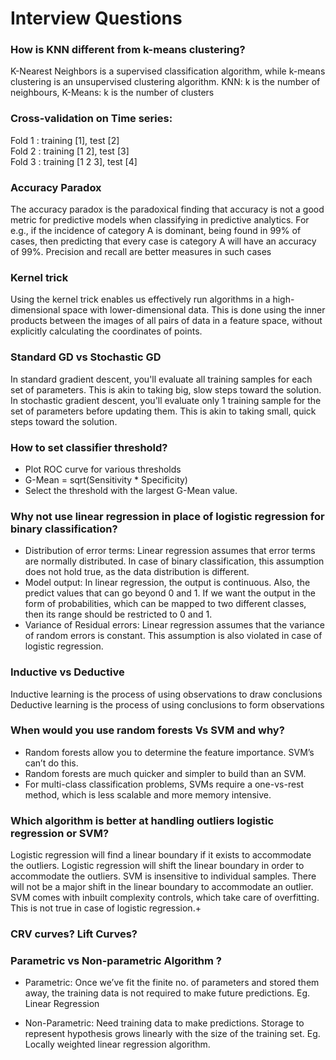 # Interview Questions
### How is KNN different from k-means clustering?
K-Nearest Neighbors is a supervised classification algorithm, while k-means clustering is an unsupervised clustering algorithm. 
KNN: k is the number of neighbours, K-Means: k is the number of clusters

### Cross-validation on Time series:
Fold 1 : training [1], test [2]  
Fold 2 : training [1 2], test [3]  
Fold 3 : training [1 2 3], test [4]  

### Accuracy Paradox
The accuracy paradox is the paradoxical finding that accuracy is not a good metric for predictive models when classifying in predictive analytics. For e.g., if the incidence of category A is dominant, being found in 99% of cases, then predicting that every case is category A will have an accuracy of 99%. Precision and recall are better measures in such cases

### Kernel trick
Using the kernel trick enables us effectively run algorithms in a high-dimensional space with lower-dimensional data. This is done using the inner products between the images of all pairs of data in a feature space, without explicitly calculating the coordinates of points.

### Standard GD vs Stochastic GD
In standard gradient descent, you'll evaluate all training samples for each set of parameters. This is akin to taking big, slow steps toward the solution.
In stochastic gradient descent, you'll evaluate only 1 training sample for the set of parameters before updating them. This is akin to taking small, quick steps toward the solution.

### How to set classifier threshold?
* Plot ROC curve for various thresholds  
* G-Mean = sqrt(Sensitivity * Specificity)  
* Select the threshold with the largest G-Mean value.

### Why not use linear regression in place of logistic regression for binary classification?
* Distribution of error terms: Linear regression assumes that error terms are normally distributed. In case of binary classification, this assumption does not hold true, as the data distribution is different.
* Model output: In linear regression, the output is continuous. Also, the predict values that can go beyond 0 and 1. If we want the output in the form of probabilities, which can be mapped to two different classes, then its range should be restricted to 0 and 1.
* Variance of Residual errors: Linear regression assumes that the variance of random errors is constant. This assumption is also violated in case of logistic regression.

### Inductive vs Deductive
Inductive learning is the process of using observations to draw conclusions 
Deductive learning is the process of using conclusions to form observations 

### When would you use random forests Vs SVM and why?
* Random forests allow you to determine the feature importance. SVM’s can’t do this.
* Random forests are much quicker and simpler to build than an SVM.
* For multi-class classification problems, SVMs require a one-vs-rest method, which is less scalable and more memory intensive.

### Which algorithm is better at handling outliers logistic regression or SVM?
Logistic regression will find a linear boundary if it exists to accommodate the outliers. Logistic regression will shift the linear boundary in order to accommodate the outliers. SVM is insensitive to individual samples. There will not be a major shift in the linear boundary to accommodate an outlier. SVM comes with inbuilt complexity controls, which take care of overfitting. This is not true in case of logistic regression.+

### CRV curves? Lift Curves?

### Parametric vs Non-parametric Algorithm ?
* Parametric:  Once we’ve fit the finite no. of parameters and stored them away, the training data is not required to make future predictions. 
Eg. Linear Regression

* Non-Parametric: Need training data to make predictions. Storage to represent hypothesis grows linearly with the size of the training set.
Eg. Locally weighted linear regression algorithm.
